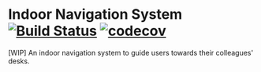 # Indoor Navigation System [![Build Status](https://travis-ci.org/platisd/indoor-navigation-system.svg?branch=master)](https://travis-ci.org/platisd/indoor-navigation-system) [![codecov](https://codecov.io/gh/platisd/indoor-navigation-system/branch/dev/graph/badge.svg)](https://codecov.io/gh/platisd/indoor-navigation-system)

[WIP] An indoor navigation system to guide users towards their colleagues' desks.
